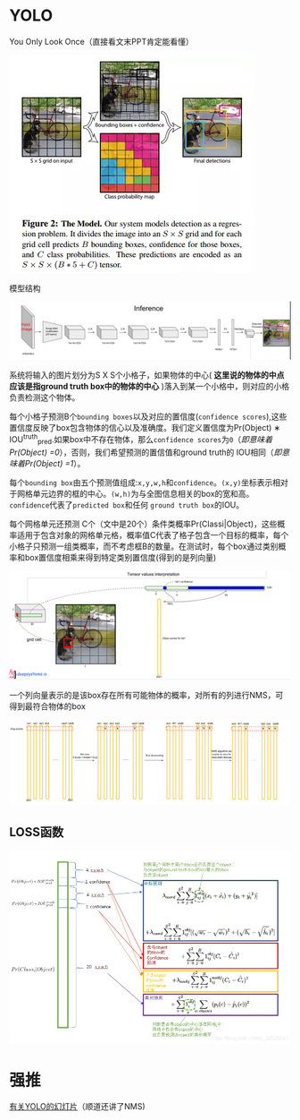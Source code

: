 # YOLO

You Only Look Once（直接看文末PPT肯定能看懂）

![yolo](img/yolo.webp)

模型结构

![struct](img/struct.PNG)



系统将输入的图片划分为S X S个小格子，如果物体的中心( **这里说的物体的中点应该是指ground truth box中的物体的中心** )落入到某一个小格中，则对应的小格负责检测这个物体。

每个小格子预测B个`bounding boxes`以及对应的置信度(`confidence scores`),这些置信度反映了box包含物体的信心以及准确度。我们定义置信度为Pr(Object) ∗ IOU<sup>truth</sup><sub>pred</sub>.如果box中不存在物体，那么`confidence scores`为`0`（*即意味着Pr(Object) =0*），否则，我们希望预测的置信值和ground truth的 IOU相同（*即意味着Pr(Object) =1*）。

每个`bounding box`由五个预测值组成:`x,y,w,h`和`confidence`。`(x,y)`坐标表示相对于网格单元边界的框的中心。`(w,h)`为与全图信息相关的box的宽和高。`confidence`代表了`predicted box`和任何 `ground truth box`的IOU。

每个网格单元还预测 C个（文中是20个）条件类概率Pr(Classi|Object)，这些概率适用于包含对象的网格单元格，概率值C代表了格子包含一个目标的概率，每个小格子只预测一组类概率，而不考虑框B的数量。在测试时，每个box通过类别概率和box置信度相乘来得到特定类别置信度(得到的是列向量)

![cls](img/cls.PNG)

一个列向量表示的是该box存在所有可能物体的概率，对所有的列进行NMS，可得到最符合物体的box

![NMS](img/NMS.PNG)

## LOSS函数

![loss](img/loss.png)

# 强推

[有关YOLO的幻灯片](https://docs.google.com/presentation/d/1aeRvtKG21KHdD5lg6Hgyhx5rPq_ZOsGjG5rJ1HP7BbA/pub?start=false&slide=id.p)（顺道还讲了NMS)

